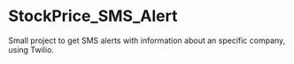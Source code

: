# StockPrice_SMS_Alert
Small project to get SMS alerts with information about an specific company, using Twilio.
